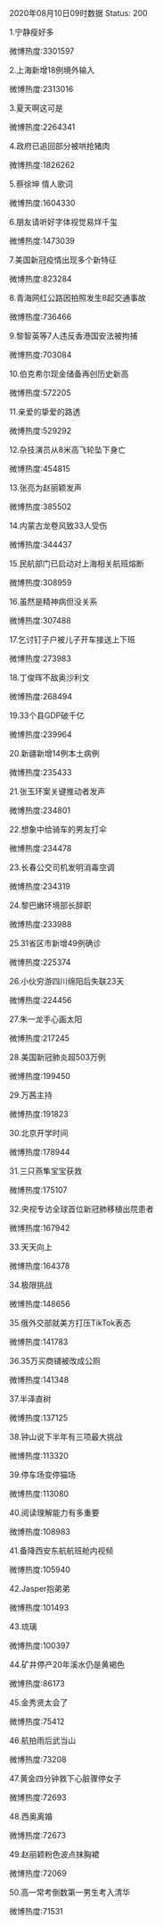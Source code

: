 2020年08月10日09时数据
Status: 200

1.宁静瘦好多

微博热度:3301597

2.上海新增18例境外输入

微博热度:2313016

3.夏天啊这可是

微博热度:2264341

4.政府已追回部分被哄抢猪肉

微博热度:1826262

5.蔡徐坤 情人歌词

微博热度:1604330

6.朋友请听好字体视觉易烊千玺

微博热度:1473039

7.美国新冠疫情出现多个新特征

微博热度:823284

8.青海网红公路因拍照发生8起交通事故

微博热度:736466

9.黎智英等7人违反香港国安法被拘捕

微博热度:703084

10.伯克希尔现金储备再创历史新高

微博热度:572205

11.亲爱的挚爱的路透

微博热度:529292

12.杂技演员从8米高飞轮坠下身亡

微博热度:454815

13.张亮为赵丽颖发声

微博热度:385502

14.内蒙古龙卷风致33人受伤

微博热度:344437

15.民航部门已启动对上海相关航班熔断

微博热度:308959

16.虽然是精神病但没关系

微博热度:307488

17.乞讨钉子户被儿子开车接送上下班

微博热度:273983

18.丁俊晖不敌奥沙利文

微博热度:268494

19.33个县GDP破千亿

微博热度:239964

20.新疆新增14例本土病例

微博热度:235433

21.张玉环案关键推动者发声

微博热度:234801

22.想象中给骑车的男友打伞

微博热度:234478

23.长春公交司机发明消毒空调

微博热度:234319

24.黎巴嫩环境部长辞职

微博热度:233988

25.31省区市新增49例确诊

微博热度:225374

26.小伙穷游四川绵阳后失联23天

微博热度:224456

27.朱一龙手心画太阳

微博热度:217245

28.美国新冠肺炎超503万例

微博热度:199450

29.万茜主持

微博热度:191823

30.北京开学时间

微博热度:178944

31.三只燕隼宝宝获救

微博热度:175107

32.央视专访全球首位新冠肺移植出院患者

微博热度:167942

33.天天向上

微博热度:164378

34.极限挑战

微博热度:148656

35.俄外交部就美方打压TikTok表态

微博热度:141783

36.35万买商铺被改成公厕

微博热度:141348

37.半泽直树

微博热度:137125

38.钟山说下半年有三项最大挑战

微博热度:113320

39.停车场变停猫场

微博热度:113080

40.阅读理解能力有多重要

微博热度:108983

41.备降西安东航航班舱内视频

微博热度:105940

42.Jasper抱弟弟

微博热度:101493

43.琉璃

微博热度:100397

44.矿井停产20年溪水仍是黄褐色

微博热度:86173

45.金秀贤太会了

微博热度:75412

46.航拍雨后武当山

微博热度:73208

47.黄金四分钟救下心脏骤停女子

微博热度:72693

48.西奥离婚

微博热度:72673

49.赵丽颖粉色波点抹胸裙

微博热度:72069

50.高一常考倒数第一男生考入清华

微博热度:71531


